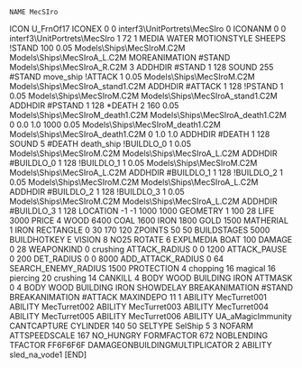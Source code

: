 	NAME MecSIro
ICON U_FrnOf17
ICONEX 0 0 interf3\UnitPortrets\MecSIro 0
ICONANM 0 0 interf3\UnitPortrets\MecSIro 1 72 1
MEDIA WATER
MOTIONSTYLE SHEEPS
!STAND   100 0.05   Models\Ships\MecSIroM.C2M Models\Ships\MecSIroA_L.C2M
MOREANIMATION #STAND Models\Ships\MecSIroA_R.C2M 3
ADDHDIR #STAND 1 128
SOUND 255 #STAND move_ship
!ATTACK   1 0.05 Models\Ships\MecSIroM.C2M Models\Ships\MecSIroA_stand1.C2M
ADDHDIR #ATTACK 1 128 
!PSTAND   1 0.05 Models\Ships\MecSIroM.C2M Models\Ships\MecSIroA_stand1.C2M
ADDHDIR #PSTAND 1 128 
*DEATH   2 160 0.05 Models\Ships\MecSIroM_death1.C2M Models\Ships\MecSIroA_death1.C2M 0 0.0 1.0 1000  0.05 Models\Ships\MecSIroM_death1.C2M Models\Ships\MecSIroA_death1.C2M 0 1.0 1.0
ADDHDIR #DEATH 1 128
SOUND 5 #DEATH death_ship
!BUILDLO_0 1 0.05   Models\Ships\MecSIroM.C2M Models\Ships\MecSIroA_L.C2M
ADDHDIR #BUILDLO_0 1 128
!BUILDLO_1 1 0.05   Models\Ships\MecSIroM.C2M Models\Ships\MecSIroA_L.C2M
ADDHDIR #BUILDLO_1 1 128
!BUILDLO_2 1 0.05   Models\Ships\MecSIroM.C2M Models\Ships\MecSIroA_L.C2M
ADDHDIR #BUILDLO_2 1 128
!BUILDLO_3 1 0.05   Models\Ships\MecSIroM.C2M Models\Ships\MecSIroA_L.C2M
ADDHDIR #BUILDLO_3 1 128
LOCATION -1 -1 1000 1000
GEOMETRY 1 100 28
LIFE     3000
PRICE 4 WOOD 6400 COAL 1600 IRON 1800 GOLD 1500
MATHERIAL 1 IRON
RECTANGLE 0 30 170 120
ZPOINTS   50 50
BUILDSTAGES 5000
BUILDHOTKEY		E
VISION 8
NO25
ROTATE 6
EXPLMEDIA BOAT 100
DAMAGE   0 28
WEAPONKIND 0 crushing
ATTACK_RADIUS 0 0 1200
ATTACK_PAUSE 0 200
DET_RADIUS 0 0 8000
ADD_ATTACK_RADIUS 0 64
SEARCH_ENEMY_RADIUS 1500
PROTECTION 4 chopping 16 magical 16 piercing 20 crushing 14
CANKILL   4 BODY WOOD BUILDING IRON
ATTMASK 0 4 BODY WOOD BUILDING IRON
SHOWDELAY
BREAKANIMATION #STAND
BREAKANIMATION #ATTACK
MAXINDEPO 11 1
ABILITY MecTurret001
ABILITY MecTurret002
ABILITY MecTurret003
ABILITY MecTurret004
ABILITY MecTurret005
ABILITY MecTurret006
ABILITY	UA_aMagicImmunity
CANTCAPTURE
CYLINDER 140 50
SELTYPE SelShip 5 3
NOFARM
ATTSPEEDSCALE 167
NO_HUNGRY
FORMFACTOR 672
NOBLENDING
TFACTOR FF6F6F6F
DAMAGEONBUILDINGMULTIPLICATOR 2
ABILITY sled_na_vode1
[END]
